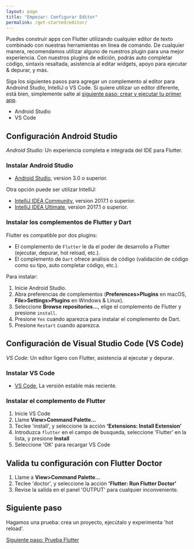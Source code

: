 ```yaml
---
layout: page
title: "Empezar: Configurar Editor"
permalink: /get-started/editor/
---
```


Puedes construir apps con Flutter utilizando cualquier editor de texto combinado con nuestras
herramientas en línea de comando. De cualquier manera, recomendamos utilizar alguno de nuestros plugin para una
mejor experiencia. Con nuestros plugins de edición, podrás auto completar código, sintaxis resaltada, asistencia al editar widgets, apoyo para ejecutar & depurar, y más. 

Siga los siguientes pasos para agregar un complemento al editor para Androind Studio, IntelliJ 
o VS Code. Si quiere utilizar un editor diferente, está bien, simplemente salte al 
[siguiente paso: crear y ejecutar tu primer app](/get-started/test-drive/).

<div id="tab-set-install">

<ul class="tabs__top-bar">
    <li class="tab-link current" data-tab="tab-install-androidstudio">Android Studio</li>
    <li class="tab-link" data-tab="tab-install-vscode">VS Code</li>
</ul>

<div id="tab-install-androidstudio" class="tabs__content current" markdown="1">

## Configuración Android Studio

*Android Studio:* Un experiencia completa e integrada del IDE para Flutter. 

### Instalar Android Studio

   * [Android Studio](https://developer.android.com/studio/index.html), version 3.0 o superior.

Otra opción puede ser utilizar IntelliJ:

   * [IntelliJ IDEA Community](https://www.jetbrains.com/idea/download/), version 2017.1 o superior.
   * [IntelliJ IDEA Ultimate](https://www.jetbrains.com/idea/download/), version 2017.1 o superior.

### Instalar los complementos de Flutter y Dart

Flutter es compatible por dos plugins:

   * El complemento de `Flutter` le da el poder de desarrollo a Flutter (ejecutar,
     depurar, hot reload, etc.).
   * El complemento de `Dart` ofrece análisis de código (validación de código como su tipo, auto completar
     código, etc.).

Para instalar:

   1. Inicie Android Studio.
   1. Abra preferencias de complementos (**Preferences>Plugins** en macOS,
      **File>Settings>Plugins** en Windows & Linux).
   1. Seleccione **Browse repositories…**,  elige el complemento de Flutter y presione
      `install`.
   1. Presione `Yes` cuando aparezca para instalar el complemento de Dart.
   1. Presione `Restart` cuando aparezca.

</div>

<div id="tab-install-vscode" class="tabs__content" markdown="1">

## Configuración de Visual Studio Code (VS Code)

*VS Code:* Un editor ligero con Flutter, asistencia al ejecutar y depurar.

### Instalar VS Code

  * [VS Code](https://code.visualstudio.com/), La versión estable más reciente.

### Instalar el complemento de Flutter 

  1. Inicie VS Code
  1. Llame **View>Command Palette...**
  1. Teclee 'install', y seleccione la acción **'Extensions: Install Extension'**
  1. Introduzca `flutter` en el campo de busqueda, seleccione 'Flutter' en la lista, 
     y presione **Install**
  1. Seleccione 'OK' para recargar VS Code

## Valida tu configuración con Flutter Doctor

  1. Llame a **View>Command Palette...**
  1. Teclee 'doctor', y seleccione la acción **'Flutter: Run Flutter Doctor'** 
  1. Revise la salida en el panel 'OUTPUT' para cualquier inconveniente.

</div>

</div>

## Siguiente paso

Hagamos una prueba: crea un proyecto, ejecútalo y 
experimenta 'hot reload'.


[Siguiente paso: Prueba Flutter](/get-started/test-drive/)
